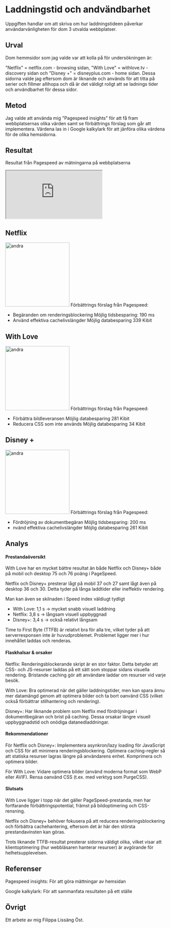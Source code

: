 Laddningstid och andvändbarhet
=======================

Uppgiften handlar om att skriva om hur laddningstideen påverkar användarvänligheten för dom 3 utvalda webbplatser.

Urval
-----------------------

Dom hemmsidor som jag valde var att kolla på för undersökningen är: 

"Netflix" = netflix.com - browsing sidan,
"With Love" = withlove.tv - discovery sidan och
"Disney +" = disneyplus.com - home sidan.
Dessa sidorna valde jag eftersom dom är liknande och används för att titta på serier och fillmer allihopa och då är det väldigt roligt att se ladnings tider och användbarhet för dessa sidor.

Metod
-----------------------

Jag valde att använda mig "Pagespeed insights" för att få fram webbplatsernas olika värden samt se förbättrings förslag som går att implementera. Värdena las in i Google kalkylark för att jänföra olika värdena för de olika hemsidorna.

Resultat
-----------------------

Resultat från Pagespeed av mätningarna på webbplatserna
<iframe class="excel" src="https://docs.google.com/spreadsheets/d/e/2PACX-1vTBuOaYSXdjc4QwApPGVHYDZE9Ag20E3H812t_MegLh_e8cKO9Nr9BswTDy4jg1KEJ4Mfn70o-ZWysp/pubhtml?gid=0&single=true&widget=true&headers=false"></iframe>

Netflix
-----------
<img src="%base_url%/assets/img/netflix.png" alt="andra" style="height: 200px;">
Förbättrings förslag från Pagespeed:
<ul>
    <li>Begäranden om renderingsblockering Möjlig tidsbesparing: 190 ms</li>
    <li>Använd effektiva cachelivslängder Möjlig databesparing 339 Kibit</li>
</ul>

With Love
-----------
<img src="%base_url%/assets/img/withlove.png" alt="andra" style="height: 200px;">
Förbättrings förslag från Pagespeed:
<ul>
    <li>Förbättra bildleveransen Möjlig databesparing 281 Kibit</li>
    <li>Reducera CSS som inte används Möjlig databesparing 34 Kibit</li>
</ul>

Disney +
-----------
<img src="%base_url%/assets/img/disneyplus.png" alt="andra" style="height: 200px;">
Förbättrings förslag från Pagespeed:
<ul>
    <li>Fördröjning av dokumentbegäran Möjlig tidsbesparing: 200 ms</li>
    <li>nvänd effektiva cachelivslängder Möjlig databesparing 261 Kibit</li>
</ul>


Analys
-----------------------

<h4>Prestandaöversikt</h4>
With Love har en mycket bättre resultat än både Netflix och Disney+ både på mobil och desktop 75 och 76 poäng i PageSpeed.


Netflix och Disney+ presterar lågt på mobil 37 och 27 samt lågt även på desktop 36 och 30. Detta tyder på långa laddtider eller ineffektiv rendering.


Man kan även se skilnaden i Speed index väldiugt tydligt


- With Love: 1,1 s → mycket snabb visuell laddning<br>
- Netflix: 3,8 s → långsam visuell uppbyggnad<br>
- Disney+: 3,4 s → också relativt långsam<br>


Time to First Byte (TTFB) är relativt bra för alla tre, vilket tyder på att serverresponsen inte är huvudproblemet. Problemet ligger mer i hur innehållet laddas och renderas.

<h4>Flaskhalsar & orsaker</h4>
Netflix: Renderingsblockerande skript är en stor faktor. Detta betyder att CSS- och JS-resurser laddas på ett sätt som stoppar sidans visuella rendering. Bristande caching gör att användare laddar om resurser vid varje besök.


With Love: Bra optimerad när det gäller laddningstider, men kan spara ännu mer datamängd genom att optimera bilder och ta bort oanvänd CSS (vilket också förbättrar stilhantering och rendering).


Disney+: Har liknande problem som Netflix med fördröjningar i dokumentbegäran och brist på caching. Dessa orsakar längre visuell uppbyggnadstid och onödiga datanedladdningar.

<h4>Rekommendationer</h4>
För Netflix och Disney+: 
    Implementera asynkron/lazy loading för JavaScript och CSS för att minimera renderingsblockering.
    Optimera caching-regler så att statiska resurser lagras längre på användarens enhet.
    Komprimera och optimera bilder.


För With Love: 
    Vidare optimera bilder (använd moderna format som WebP eller AVIF).
    Rensa oanvänd CSS (t.ex. med verktyg som PurgeCSS).

<h4>Slutsats</h4>
With Love ligger i topp när det gäller PageSpeed-prestanda, men har fortfarande förbättringspotential, främst på bildoptimering och CSS-rensning.


Netflix och Disney+ behöver fokusera på att reducera renderingsblockering och förbättra cachehantering, eftersom det är här den största prestandavinsten kan göras.


Trots liknande TTFB-resultat presterar sidorna väldigt olika, vilket visar att klientoptimering (hur webbläsaren hanterar resurser) är avgörande för helhetsupplevelsen.



Referenser
-----------------------

Pagespeed insights: För att göra mättningar av hemsidan

Google kalkylark: För att sammanfata resultaten på ett ställe

Övrigt
-----------------------
Ett arbete av mig Filippa Lissäng Öst.
